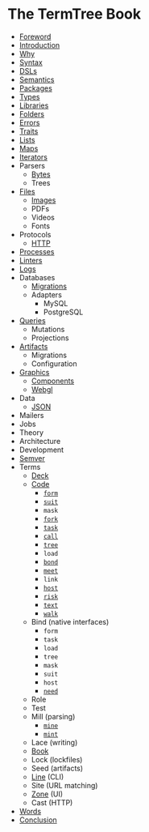 # The TermTree Book

- [Foreword](foreword.md)
- [Introduction](introduction.md)
- [Why](why.md)
- [Syntax](syntax.md)
- [DSLs](dsls.md)
- [Semantics](semantics.md)
- [Packages](packages.md)
- [Types](types.md)
- [Libraries](libraries.md)
- [Folders](folders.md)
- [Errors](errors.md)
- [Traits](traits.md)
- [Lists](lists.md)
- [Maps](maps.md)
- [Iterators](iterators.md)
- Parsers
  - [Bytes](parsers/bytes.md)
  - Trees
- [Files](files.md)
  - [Images](files/images.md)
  - PDFs
  - Videos
  - Fonts
- Protocols
  - [HTTP](protocols/http.md)
- [Processes](processes.md)
- [Linters](linters.md)
- [Logs](logs.md)
- Databases
  - [Migrations](databases/migrations.md)
  - Adapters
    - MySQL
    - PostgreSQL
- [Queries](queries.md)
  - Mutations
  - Projections
- [Artifacts](artifacts.md)
  - Migrations
  - Configuration
- [Graphics](graphics.md)
  - [Components](graphics/components.md)
  - [Webgl](graphics/webgl.md)
- Data
  - [JSON](data/json.md)
- Mailers
- Jobs
- Theory
- Architecture
- Development
- [Semver](semver.md)
- Terms
  - [Deck](terms/deck.md)
  - [Code](terms/code.md)
    - [`form`](terms/code/form.md)
    - [`suit`](terms/code/suit.md)
    - `mask`
    - [`fork`](terms/code/fork.md)
    - [`task`](terms/code/task.md)
    - [`call`](terms/code/call.md)
    - [`tree`](terms/code/tree.md)
    - `load`
    - [`bond`](terms/code/bond.md)
    - [`meet`](terms/code/meet.md)
    - `link`
    - [`host`](terms/code/host.md)
    - [`risk`](terms/code/risk.md)
    - [`text`](terms/code/text.md)
    - [`walk`](terms/code/walk.md)
  - Bind (native interfaces)
    - `form`
    - `task`
    - `load`
    - `tree`
    - `mask`
    - `suit`
    - `host`
    - [`need`](terms/code/need.md)
  - Role
  - Test
  - Mill (parsing)
    - [`mine`](terms/mill/mine.md)
    - [`mint`](terms/mill/mint.md)
  - Lace (writing)
  - [Book](terms/book.md)
  - Lock (lockfiles)
  - Seed (artifacts)
  - [Line](terms/line.md) (CLI)
  - Site (URL matching)
  - [Zone](terms/zone.md) (UI)
  - Cast (HTTP)
- [Words](words.md)
- [Conclusion](conclusion.md)
